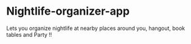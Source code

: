 # Nightlife-organizer-app
 Lets you organize nightlife at nearby places around you, hangout, book tables and Party !!
